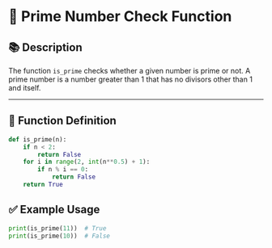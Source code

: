 # 🔢 Prime Number Check Function

## 📚 Description
The function `is_prime` checks whether a given number is prime or not. A prime number is a number greater than 1 that has no divisors other than 1 and itself.

---

## 📐 Function Definition

```python
def is_prime(n):
    if n < 2:
        return False
    for i in range(2, int(n**0.5) + 1):
        if n % i == 0:
            return False
    return True
```
## ✅ Example Usage
```python
print(is_prime(11))  # True
print(is_prime(10))  # False
```
